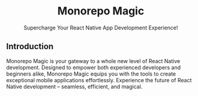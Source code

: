 <h1 align="center">Monorepo Magic</h1>

<p align="center">
  Supercharge Your React Native App Development Experience!
</p>

## Introduction

Monorepo Magic is your gateway to a whole new level of React Native development. Designed to empower both experienced developers and beginners alike, Monorepo Magic equips you with the tools to create exceptional mobile applications effortlessly. Experience the future of React Native development – seamless, efficient, and magical.
